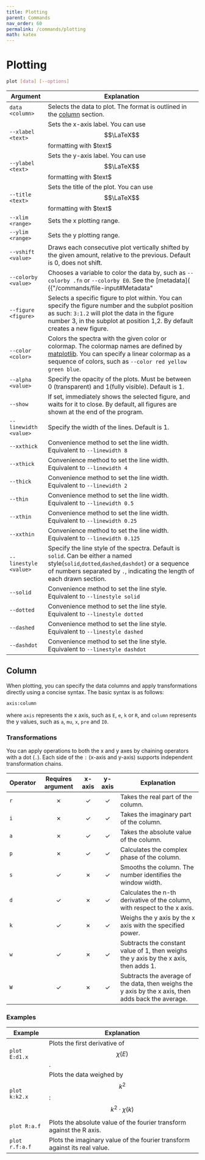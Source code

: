 ```yaml
---
title: Plotting
parent: Commands
nav_order: 60
permalink: /commands/plotting
math: katex
---
```


# Plotting

```sh
plot [data] [--options]
```

|Argument|Explanation|
|--|--|
|<span class="nowrap">`data` `<column>`</span>|Selects the data to plot. The format is outlined in the [column](#column) section.|
|<span class="nowrap">`--xlabel` `<text>`</span>|Sets the x-axis label. You can use $$\LaTeX$$ formatting with \$text\$|
|<span class="nowrap">`--ylabel` `<text>`</span>|Sets the y-axis label. You can use $$\LaTeX$$ formatting with \$text\$|
|<span class="nowrap">`--title` `<text>`</span>|Sets the title of the plot. You can use $$\LaTeX$$ formatting with \$text\$|
|<span class="nowrap">`--xlim` `<range>`</span>|Sets the x plotting range.|
|<span class="nowrap">`--ylim` `<range>`</span>|Sets the y plotting range.|
|<span class="nowrap">`--vshift` `<value>`</span>|Draws each consecutive plot vertically shifted by the given amount, relative to the previous. Default is 0, does not shift.|
|<span class="nowrap">`--colorby` `<value>`</span>|Chooses a variable to color the data by, such as `--colorby .fn` or `--colorby E0`. See the [metadata]( {{"/commands/file-input#Metadata" | relative_url }}) section for the default variable names.|
|<span class="nowrap">`--figure` `<figure>`</span>|Selects a specific figure to plot within. You can specify the figure number and the subplot position as such: `3:1.2` will plot the data in the figure number 3, in the subplot at position 1,2. By default creates a new figure.|
|<span class="nowrap">`--color` `<color>`</span>|Colors the spectra with the given color or colormap. The colormap names are defined by [matplotlib](https://matplotlib.org/stable/users/explain/colors/colormaps.html). You can specify a linear colormap as a sequence of colors, such as `--color red yellow green blue`.|
|<span class="nowrap">`--alpha` `<value>`</span>|Specify the opacity of the plots. Must be between 0 (transparent) and 1(fully visible). Default is 1.|
|<span class="nowrap">`--show`</span>|If set, immediately shows the selected figure, and waits for it to close. By default, all figures are shown at the end of the program.|
|<span class="nowrap">`--linewidth` `<value>`</span>|Specify the width of the lines. Default is 1.|
|<span class="nowrap">`--xxthick`</span>|Convenience method to set the line width. Equivalent to `--linewidth 8`|
|<span class="nowrap">`--xthick`</span>|Convenience method to set the line width. Equivalent to `--linewidth 4`|
|<span class="nowrap">`--thick`</span>|Convenience method to set the line width. Equivalent to `--linewidth 2`|
|<span class="nowrap">`--thin`</span>|Convenience method to set the line width. Equivalent to `--linewidth 0.5`|
|<span class="nowrap">`--xthin`</span>|Convenience method to set the line width. Equivalent to `--linewidth 0.25`|
|<span class="nowrap">`--xxthin`</span>|Convenience method to set the line width. Equivalent to `--linewidth 0.125`|
|<span class="nowrap">`--linestyle` `<value>`</span>|Specify the line style of the spectra. Default is `solid`. Can be either a named style(`solid`,`dotted`,`dashed`,`dashdot`) or a sequence of numbers separated by `.`, indicating the length of each drawn section.|
|<span class="nowrap">`--solid`</span>|Convenience method to set the line style. Equivalent to `--linestyle solid`|
|<span class="nowrap">`--dotted`</span>|Convenience method to set the line style. Equivalent to `--linestyle dotted`|
|<span class="nowrap">`--dashed`</span>|Convenience method to set the line style. Equivalent to `--linestyle dashed`|
|<span class="nowrap">`--dashdot`</span>|Convenience method to set the line style. Equivalent to `--linestyle dashdot`|

## Column

When plotting, you can specify the data columns and apply transformations directly using a concise syntax. The basic syntax is as follows:

```sh
axis:column
```

where `axis` represents the x axis, such as `E`, `e`, `k` or `R`, and `column` represents the y values, such as `a`, `mu`, `x`, `pre` and `I0`.

### Transformations

You can apply operations to both the x and y axes by chaining operators with a dot (`.`). Each side of the `:` (x-axis and y-axis) supports independent transformation chains.

|Operator|Requires argument|x-axis|y-axis|Explanation|
|--|:--:|:--:|:--:|--|
|`r`|<span class="text-red-200">&#10007;</span>|<span class="text-green-000">&#10003;</span>|<span class="text-green-000">&#10003;</span>|Takes the real part of the column.|
|`i`|<span class="text-red-200">&#10007;</span>|<span class="text-green-000">&#10003;</span>|<span class="text-green-000">&#10003;</span>|Takes the imaginary part of the column.|
|`a`|<span class="text-red-200">&#10007;</span>|<span class="text-green-000">&#10003;</span>|<span class="text-green-000">&#10003;</span>|Takes the absolute value of the column.|
|`p`|<span class="text-red-200">&#10007;</span>|<span class="text-green-000">&#10003;</span>|<span class="text-green-000">&#10003;</span>|Calculates the complex phase of the column.|
|`s`|<span class="text-green-000">&#10003;</span>|<span class="text-red-200">&#10007;</span>|<span class="text-green-000">&#10003;</span>|Smooths the column. The number identifies the window width.|
|`d`|<span class="text-green-000">&#10003;</span>|<span class="text-red-200">&#10007;</span>|<span class="text-green-000">&#10003;</span>|Calculates the n-th derivative of the column, with respect to the x axis.|
|`k`|<span class="text-green-000">&#10003;</span>|<span class="text-red-200">&#10007;</span>|<span class="text-green-000">&#10003;</span>|Weighs the y axis by the x axis with the specified power.|
|`w`|<span class="text-green-000">&#10003;</span>|<span class="text-red-200">&#10007;</span>|<span class="text-green-000">&#10003;</span>|Subtracts the constant value of 1, then weighs the y axis by the x axis, then adds 1.|
|`W`|<span class="text-green-000">&#10003;</span>|<span class="text-red-200">&#10007;</span>|<span class="text-green-000">&#10003;</span>|Subtracts the average of the data, then weighs the y axis by the x axis, then adds back the average.|

### Examples

|Example|Explanation|
|--|--|
|<span class="nowrap">`plot E:d1.x`</span>|Plots the first derivative of $$\chi(E)$$.|
|<span class="nowrap">`plot k:k2.x`</span>|Plots the data weighed by $$k^{2}$$: $$k^{2}\cdot\chi(k)$$|
|<span class="nowrap">`plot R:a.f`</span>|Plots the absolute value of the fourier transform against the R axis.|
|<span class="nowrap">`plot r.f:a.f`</span>|Plots the imaginary value of the fourier transform against its real value.|

